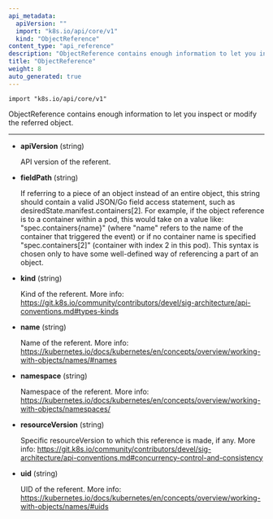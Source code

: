 ```yaml
---
api_metadata:
  apiVersion: ""
  import: "k8s.io/api/core/v1"
  kind: "ObjectReference"
content_type: "api_reference"
description: "ObjectReference contains enough information to let you inspect or modify the referred object."
title: "ObjectReference"
weight: 8
auto_generated: true
---
```


<!--
The file is auto-generated from the Go source code of the component using a generic
[generator](https://github.com/kubernetes-sigs/reference-docs/). To learn how
to generate the reference documentation, please read
[Contributing to the reference documentation](/docs/contribute/generate-ref-docs/).
To update the reference content, please follow the 
[Contributing upstream](/docs/contribute/generate-ref-docs/contribute-upstream/)
guide. You can file document formatting bugs against the
[reference-docs](https://github.com/kubernetes-sigs/reference-docs/) project.
-->



`import "k8s.io/api/core/v1"`


ObjectReference contains enough information to let you inspect or modify the referred object.

<hr>

- **apiVersion** (string)

  API version of the referent.

- **fieldPath** (string)

  If referring to a piece of an object instead of an entire object, this string should contain a valid JSON/Go field access statement, such as desiredState.manifest.containers[2]. For example, if the object reference is to a container within a pod, this would take on a value like: "spec.containers{name}" (where "name" refers to the name of the container that triggered the event) or if no container name is specified "spec.containers[2]" (container with index 2 in this pod). This syntax is chosen only to have some well-defined way of referencing a part of an object.

- **kind** (string)

  Kind of the referent. More info: https://git.k8s.io/community/contributors/devel/sig-architecture/api-conventions.md#types-kinds

- **name** (string)

  Name of the referent. More info: https://kubernetes.io/docs/kubernetes/en/concepts/overview/working-with-objects/names/#names

- **namespace** (string)

  Namespace of the referent. More info: https://kubernetes.io/docs/kubernetes/en/concepts/overview/working-with-objects/namespaces/

- **resourceVersion** (string)

  Specific resourceVersion to which this reference is made, if any. More info: https://git.k8s.io/community/contributors/devel/sig-architecture/api-conventions.md#concurrency-control-and-consistency

- **uid** (string)

  UID of the referent. More info: https://kubernetes.io/docs/kubernetes/en/concepts/overview/working-with-objects/names/#uids





